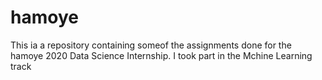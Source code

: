 # hamoye
This ia a repository containing someof the assignments done for the hamoye 2020 Data Science Internship. I took part in the Mchine Learning track
